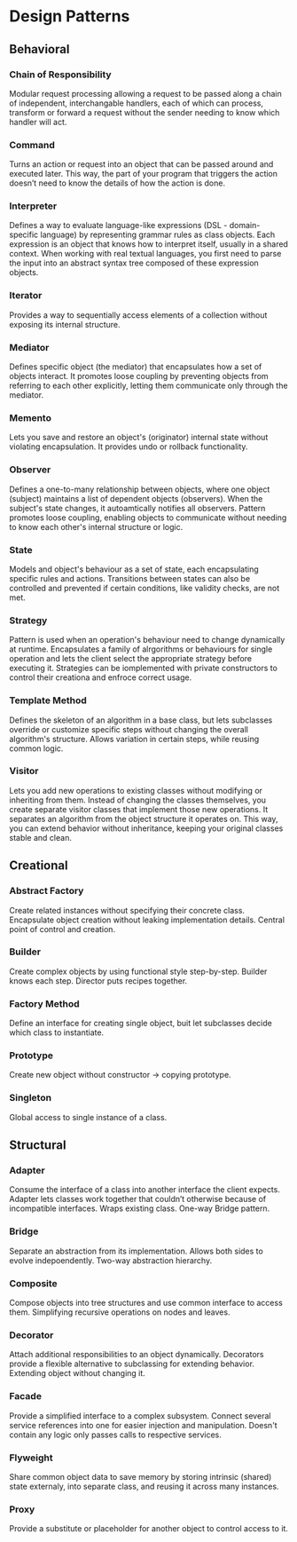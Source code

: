 # Design Patterns
## Behavioral
### Chain of Responsibility
Modular request processing allowing a request to be passed along a chain of independent, interchangable handlers, each of which can process, transform or forward a request without the sender needing to know which handler will act.
### Command
Turns an action or request into an object that can be passed around and executed later. This way, the part of your program that triggers the action doesn’t need to know the details of how the action is done.
### Interpreter
Defines a way to evaluate language-like expressions (DSL - domain-specific language) by representing grammar rules as class objects. Each expression is an object that knows how to interpret itself, usually in a shared context. When working with real textual languages, you first need to parse the input into an abstract syntax tree composed of these expression objects.
### Iterator
Provides a way to sequentially access elements of a collection without exposing its internal structure.
### Mediator
Defines specific object (the mediator) that encapsulates how a set of objects interact. It promotes loose coupling by preventing objects from referring to each other explicitly, letting them communicate only through the mediator.
### Memento
Lets you save and restore an object's (originator) internal state without violating encapsulation. It provides undo or rollback functionality.
### Observer
Defines a one-to-many relationship between objects, where one object (subject) maintains a list of dependent objects (observers). When the subject's state changes, it autoamtically notifies all observers. Pattern promotes loose coupling, enabling objects to communicate without needing to know each other's internal structure or logic.
### State
Models and object's behaviour as a set of state, each encapsulating specific rules and actions. Transitions between states can also be controlled and prevented if certain conditions, like validity checks, are not met.
### Strategy
Pattern is used when an operation's behaviour need to change dynamically at runtime. Encapsulates a family of alrgorithms or behaviours for single operation and lets the client select the appropriate strategy before executing it. Strategies can be iomplemented with private constructors to control their creationa and enfroce correct usage.
### Template Method
Defines the skeleton of an algorithm in a base class, but lets subclasses override or customize specific steps without changing the overall algorithm's structure. Allows variation in certain steps, while reusing common logic.
### Visitor
Lets you add new operations to existing classes without modifying or inheriting from them. Instead of changing the classes themselves, you create separate visitor classes that implement those new operations. It separates an algorithm from the object structure it operates on. This way, you can extend behavior without inheritance, keeping your original classes stable and clean.
## Creational
### Abstract Factory
Create related instances without specifying their concrete class. Encapsulate object creation without leaking implementation details. Central point of control and creation.
### Builder
Create complex objects by using functional style step-by-step. Builder knows each step. Director puts recipes together.
### Factory Method
Define an interface for creating single object, buit let subclasses decide which class to instantiate.
### Prototype
Create new object without constructor -> copying prototype.
### Singleton
Global access to single instance of a class.
## Structural
### Adapter
Consume the interface of a class into another interface the client expects. Adapter lets classes work together that couldn’t otherwise because of incompatible interfaces. Wraps existing class. One-way Bridge pattern.
### Bridge
Separate an abstraction from its implementation. Allows both sides to evolve indepoendently. Two-way abstraction hierarchy.
### Composite
Compose objects into tree structures and use common interface to access them. Simplifying recursive operations on nodes and leaves.
### Decorator
Attach additional responsibilities to an object dynamically. Decorators provide a flexible alternative to subclassing for extending behavior. Extending object without changing it.
### Facade
Provide a simplified interface to a complex subsystem. Connect several service references into one for easier injection and manipulation. Doesn't contain any logic only passes calls to respective services.
### Flyweight
Share common object data to save memory by storing intrinsic (shared) state externaly, into separate class, and reusing it across many instances.
### Proxy
Provide a substitute or placeholder for another object to control access to it. 